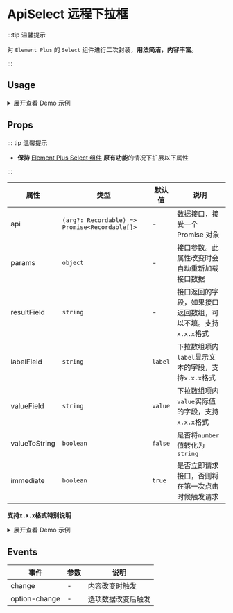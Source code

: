# ApiSelect 远程下拉框

:::tip 温馨提示

对 `Element Plus` 的 `Select` 组件进行二次封装，**用法简洁，内容丰富**。

:::

## Usage

<details>
<summary>展开查看 Demo 示例</summary>

```vue
<template>
  <ApiSelect
    :api="optionsListApi"
    filterable
    v-model:modelValue="valueRef"
    resultField="list"
    labelField="name"
    valueField="id"
  />
</template>

<script lang="ts">
import { defineComponent, ref } from 'vue'
import { ApiSelect } from '@/components/ApiSelect'

import { optionsListApi } from '@/api/demo/select'

export default defineComponent({
  components: { ApiSelect },
  setup() {
    const valueRef = ref('')

    return {
      valueRef,
      optionsListApi
    }
  }
})
</script>
```

</details>

## Props

::: tip 温馨提示

- **保持** [Element Plus Select 组件](https://element-plus.gitee.io/zh-CN/component/select.html) **原有功能**的情况下扩展以下属性

:::

| 属性 | 类型 | 默认值 | 说明 |
| --- | --- | --- | --- |
| api | `(arg?: Recordable) => Promise<Recordable[]>` | - | 数据接口，接受一个 Promise 对象 |
| params | `object` | - | 接口参数。此属性改变时会自动重新加载接口数据 |
| resultField | `string` | - | 接口返回的字段，如果接口返回数组，可以不填。支持`x.x.x`格式 |
| labelField | `string` | `label` | 下拉数组项内`label`显示文本的字段，支持`x.x.x`格式 |
| valueField | `string` | `value` | 下拉数组项内`value`实际值的字段，支持`x.x.x`格式 |
| valueToString | `boolean` | `false` | 是否将`number`值转化为`string` |
| immediate | `boolean` | `true` | 是否立即请求接口，否则将在第一次点击时候触发请求 |

**支持`x.x.x`格式特别说明**

<details>
<summary>展开查看 Demo 示例</summary>

::: warning 温馨提示

例如返回数据如下：

```js
{
  result: {
    data: {
      list: [{ id: 'valueItem', name: 'labelItem' }]
    }
  }
}
```

- 则 `resultField` 应填写为 `result.data.list`
- 则 `labelField` 应填写为 `name`
- 则 `valueField` 应填写为 `id`

如果返回输入如下内容，则只需要保持默认即可

```js
;[
  { id: 'valueItem', name: 'labelItem' },
  { id: 'valueItem2', name: 'labelItem2' }
]
```

:::

</details>

## Events

| 事件          | 参数 | 说明               |
| ------------- | ---- | ------------------ |
| change        | -    | 内容改变时触发     |
| option-change | -    | 选项数据改变后触发 |
